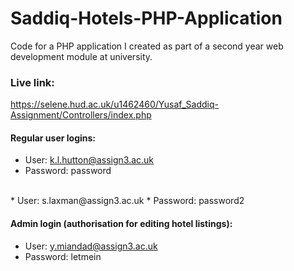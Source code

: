 # Saddiq-Hotels-PHP-Application
Code for a PHP application I created as part of a second year web development module at university.

### Live link: 
https://selene.hud.ac.uk/u1462460/Yusaf_Saddiq-Assignment/Controllers/index.php 

#### Regular user logins:
* User: k.l.hutton@assign3.ac.uk
* Password: password
<br>
* User: s.laxman@assign3.ac.uk
* Password: password2

#### Admin login (authorisation for editing hotel listings):
* User: y.miandad@assign3.ac.uk
* Password: letmein

